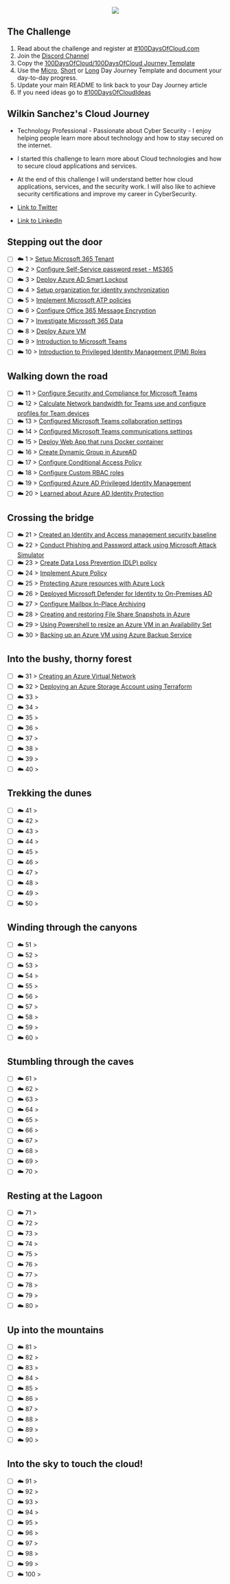 <p align="center">
  <img src="banner.png">
</p>

## The Challenge
1. Read about the challenge and register at [#100DaysOfCloud.com](https://100DaysOfCloud.com)
2. Join the [Discord Channel](https://discord.gg/c6Db8nY)
3. Copy the [100DaysOfCloud/100DaysOfCloud Journey Template](https://github.com/100DaysOfCloud/100DaysOfCloud/generate)
4. Use the [Micro](Templates/000-DAY-ARTICLE-MICRO-TEMPLATE.md), [Short](Templates/001-DAY-ARTICLE-SHORT-TEMPLATE.md) or [Long](Templates/002-DAY-ARTICLE-LONG-TEMPLATE.md) Day Journey Template and document your day-to-day progress.
5. Update your main README to link back to your Day Journey article
4. If you need ideas go to [#100DaysOfCloudIdeas](https://github.com/100DaysOfCloud/100DaysOfCloudIdeas)

## Wilkin Sanchez's Cloud Journey

- Technology Professional - Passionate about Cyber Security - I enjoy helping people learn more about technology and how to stay secured on the internet.

- I started this challenge to learn more about Cloud technologies and how to secure cloud applications and services.

- At the end of this challenge I will understand better how cloud applications, services, and the security work. I will also like to achieve security certifications and improve my career in CyberSecurity.

- [Link to Twitter](https://twitter.com/wilkinsanchez)
- [Link to LinkedIn](https://www.linkedin.com/in/wilkinsanchez/)

## Stepping out the door

- [ ] ☁️ 1 > [Setup Microsoft 365 Tenant](Journey/001/Day1.md)
- [ ] ☁️ 2 > [Configure Self-Service password reset - MS365](Journey/002/Day2.md)
- [ ] ☁️ 3 > [Deploy Azure AD Smart Lockout](Journey/003/Day3.md)
- [ ] ☁️ 4 > [Setup organization for identity synchronization](Journey/004/Day4.md)
- [ ] ☁️ 5 > [Implement Microsoft ATP policies](Journey/005/Day5.md)
- [ ] ☁️ 6 > [Configure Office 365 Message Encryption](Journey/006/Day6.md)
- [ ] ☁️ 7 > [Investigate Microsoft 365 Data](Journey/007/Day7.md)
- [ ] ☁️ 8 > [Deploy Azure VM](Journey/008/Day8.md)
- [ ] ☁️ 9 > [Introduction to Microsoft Teams](Journey/009/Day9.md)
- [ ] ☁️ 10 > [Introduction to Privileged Identity Management (PIM) Roles](Journey/010/Day10.md)

## Walking down the road

- [ ] ☁️ 11 > [Configure Security and Compliance for Microsoft Teams](Journey/011/Day11.md)
- [ ] ☁️ 12 > [Calculate Network bandwidth for Teams use and configure profiles for Team devices](Journey/012/Day12.md)
- [ ] ☁️ 13 > [Configured Microsoft Teams collaboration settings](Journey/013/Day13.md)
- [ ] ☁️ 14 > [Configured Microsoft Teams communications settings](Journey/014/Day14.md)
- [ ] ☁️ 15 > [Deploy Web App that runs Docker container](Journey/015/Day15.md)
- [ ] ☁️ 16 > [Create Dynamic Group in AzureAD](Journey/016/Day16.md)
- [ ] ☁️ 17 > [Configure Conditional Access Policy](Journey/017/Day17.md)
- [ ] ☁️ 18 > [Configure Custom RBAC roles](Journey/018/Day18.md)
- [ ] ☁️ 19 > [Configured Azure AD Privileged Identity Management](Journey/019/Day19.md)
- [ ] ☁️ 20 > [Learned about Azure AD Identity Protection](Journey/020/Day20.md)

## Crossing the bridge

- [ ] ☁️ 21 > [Created an Identity and Access management security baseline](Journey/021/Day21.md)
- [ ] ☁️ 22 > [Conduct Phishing and Password attack using Microsoft Attack Simulator](Journey/022/Day22.md)
- [ ] ☁️ 23 > [Create Data Loss Prevention (DLP) policy](Journey/023/Day23.md)
- [ ] ☁️ 24 > [Implement Azure Policy](Journey/024/Day24.md)
- [ ] ☁️ 25 > [Protecting Azure resources with Azure Lock](Journey/025/Day25.md)
- [ ] ☁️ 26 > [Deployed Microsoft Defender for Identity to On-Premises AD](Journey/026/Day26.md)
- [ ] ☁️ 27 > [Configure Mailbox In-Place Archiving](Journey/027/Day27.md)
- [ ] ☁️ 28 > [Creating and restoring File Share Snapshots in Azure](Journey/028/Day28.md)
- [ ] ☁️ 29 > [Using Powershell to resize an Azure VM in an Availability Set](Journey/029/Day29.md)
- [ ] ☁️ 30 > [Backing up an Azure VM using Azure Backup Service](Journey/030/Day30.md)

## Into the bushy, thorny forest

- [ ] ☁️ 31 > [Creating an Azure Virtual Network](Journey/031/Day31.md)
- [ ] ☁️ 32 > [Deploying an Azure Storage Account using Terraform](Journey/032/Day32.md)
- [ ] ☁️ 33 > [](Journey/033/Readme.md)
- [ ] ☁️ 34 > [](Journey/034/Readme.md)
- [ ] ☁️ 35 > [](Journey/035/Readme.md)
- [ ] ☁️ 36 > [](Journey/036/Readme.md)
- [ ] ☁️ 37 > [](Journey/037/Readme.md)
- [ ] ☁️ 38 > [](Journey/038/Readme.md)
- [ ] ☁️ 39 > [](Journey/039/Readme.md)
- [ ] ☁️ 40 > [](Journey/040/Readme.md)

## Trekking the dunes

- [ ] ☁️ 41 > [](Journey/041/Readme.md)
- [ ] ☁️ 42 > [](Journey/042/Readme.md)
- [ ] ☁️ 43 > [](Journey/043/Readme.md)
- [ ] ☁️ 44 > [](Journey/044/Readme.md)
- [ ] ☁️ 45 > [](Journey/045/Readme.md)
- [ ] ☁️ 46 > [](Journey/046/Readme.md)
- [ ] ☁️ 47 > [](Journey/047/Readme.md)
- [ ] ☁️ 48 > [](Journey/048/Readme.md)
- [ ] ☁️ 49 > [](Journey/049/Readme.md)
- [ ] ☁️ 50 > [](Journey/050/Readme.md)

## Winding through the canyons

- [ ] ☁️ 51 > [](Journey/051/Readme.md)
- [ ] ☁️ 52 > [](Journey/052/Readme.md)
- [ ] ☁️ 53 > [](Journey/053/Readme.md)
- [ ] ☁️ 54 > [](Journey/054/Readme.md)
- [ ] ☁️ 55 > [](Journey/055/Readme.md)
- [ ] ☁️ 56 > [](Journey/056/Readme.md)
- [ ] ☁️ 57 > [](Journey/057/Readme.md)
- [ ] ☁️ 58 > [](Journey/058/Readme.md)
- [ ] ☁️ 59 > [](Journey/059/Readme.md)
- [ ] ☁️ 60 > [](Journey/060/Readme.md)

## Stumbling through the caves

- [ ] ☁️ 61 > [](Journey/061/Readme.md)
- [ ] ☁️ 62 > [](Journey/062/Readme.md)
- [ ] ☁️ 63 > [](Journey/063/Readme.md)
- [ ] ☁️ 64 > [](Journey/064/Readme.md)
- [ ] ☁️ 65 > [](Journey/065/Readme.md)
- [ ] ☁️ 66 > [](Journey/066/Readme.md)
- [ ] ☁️ 67 > [](Journey/067/Readme.md)
- [ ] ☁️ 68 > [](Journey/068/Readme.md)
- [ ] ☁️ 69 > [](Journey/069/Readme.md)
- [ ] ☁️ 70 > [](Journey/070/Readme.md)

## Resting at the Lagoon

- [ ] ☁️ 71 > [](Journey/071/Readme.md)
- [ ] ☁️ 72 > [](Journey/072/Readme.md)
- [ ] ☁️ 73 > [](Journey/073/Readme.md)
- [ ] ☁️ 74 > [](Journey/074/Readme.md)
- [ ] ☁️ 75 > [](Journey/075/Readme.md)
- [ ] ☁️ 76 > [](Journey/076/Readme.md)
- [ ] ☁️ 77 > [](Journey/077/Readme.md)
- [ ] ☁️ 78 > [](Journey/078/Readme.md)
- [ ] ☁️ 79 > [](Journey/079/Readme.md)
- [ ] ☁️ 80 > [](Journey/080/Readme.md)

## Up into the mountains

- [ ] ☁️ 81 > [](Journey/081/Readme.md)
- [ ] ☁️ 82 > [](Journey/082/Readme.md)
- [ ] ☁️ 83 > [](Journey/083/Readme.md)
- [ ] ☁️ 84 > [](Journey/084/Readme.md)
- [ ] ☁️ 85 > [](Journey/085/Readme.md)
- [ ] ☁️ 86 > [](Journey/086/Readme.md)
- [ ] ☁️ 87 > [](Journey/087/Readme.md)
- [ ] ☁️ 88 > [](Journey/088/Readme.md)
- [ ] ☁️ 89 > [](Journey/089/Readme.md)
- [ ] ☁️ 90 > [](Journey/090/Readme.md)

## Into the sky to touch the cloud!

- [ ] ☁️ 91 > [](Journey/091/Readme.md)
- [ ] ☁️ 92 > [](Journey/092/Readme.md)
- [ ] ☁️ 93 > [](Journey/093/Readme.md)
- [ ] ☁️ 94 > [](Journey/094/Readme.md)
- [ ] ☁️ 95 > [](Journey/095/Readme.md)
- [ ] ☁️ 96 > [](Journey/096/Readme.md)
- [ ] ☁️ 97 > [](Journey/097/Readme.md)
- [ ] ☁️ 98 > [](Journey/098/Readme.md)
- [ ] ☁️ 99 > [](Journey/099/Readme.md)
- [ ] ☁️ 100 > [](Journey/100/Readme.md)
